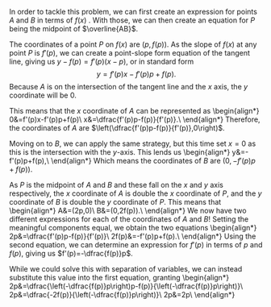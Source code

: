 In order to tackle this problem, we can first create an expression for points $A$ and $B$ in terms of $f(x)$ . With those, we can then create an equation for $P$ being the midpoint of $\overline{AB}$.

The coordinates of a point $P$ on $f(x)$ are $(p,f(p))$. As the slope of $f(x)$ at any point $P$ is $f'(p)$, we can create a point-slope form equation of the tangent line, giving us $y-f(p)=f'(p)(x-p)$, or in standard form$$y=f'(p)x-f'(p)p+f(p).$$Because $A$ is on the intersection of the tangent line and the $x$ axis, the $y$ coordinate will be $0$.

This means that the $x$ coordinate of $A$ can be represented as
\begin{align*}
0&=f'(p)x-f'(p)p+f(p)\\
x&=\dfrac{f'(p)p-f(p)}{f'(p)}.\\
\end{align*}
Therefore, the coordinates of $A$ are $\left(\dfrac{f'(p)p-f(p)}{f'(p)},0\right)$.

Moving on to $B$, we can apply the same strategy, but this time set $x=0$ as this is the intersection with the $y$-axis. This lends us
\begin{align*}
y&=-f'(p)p+f(p),\\
\end{align*}
Which means the coordinates of $B$ are $\left(0,-f'(p)p+f(p)\right)$.

As $P$ is the midpoint of $A$ and $B$ and these fall on the $x$ and $y$ axis respectively, the $x$ coordinate of $A$ is double the $x$ coordinate of $P$, and the $y$ coordinate of $B$ is double the $y$ coordinate of $P$. This means that
\begin{align*}
A&=(2p,0)\\
B&=(0,2f(p)).\\
\end{align*}
We now have two different expressions for each of the coordinates of $A$ and $B$! Setting the meaningful components equal, we obtain the two equations
\begin{align*}
2p&=\dfrac{f'(p)p-f(p)}{f'(p)}\\
2f(p)&=-f'(p)p+f(p).\\
\end{align*}
Using the second equation, we can determine an expression for $f'(p)$ in terms of $p$ and $f(p)$, giving us $f'(p)=-\dfrac{f(p)}p$.

While we could solve this with separation of variables, we can instead substitute this value into the first equation, granting
\begin{align*}
2p&=\dfrac{\left(-\dfrac{f(p)}p\right)p-f(p)}{\left(-\dfrac{f(p)}p\right)}\\
2p&=\dfrac{-2f(p)}{\left(-\dfrac{f(p)}p\right)}\\
2p&=2p\\
\end{align*}